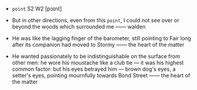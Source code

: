 - `point` S2 W2 [pɔɪnt]



-  But in other directions, even from this `point`, I could not see over or beyond the woods which surrounded me —— walden

-  He was like the lagging finger of the barometer, still pointing to Fair long after its companion had moved to Stormy —— the heart of the matter

-  He wanted passionately to be indistinguishable on the surface from other men: he wore his moustache like a club tie — it was his highest common factor: but his eyes betrayed him — brown dog's eyes, a setter's eyes, pointing mournfully towards Bond Street —— the heart of the matter